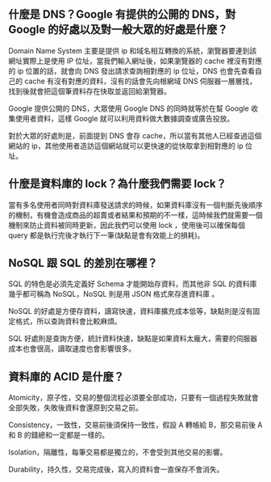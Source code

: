 ## 什麼是 DNS？Google 有提供的公開的 DNS，對 Google 的好處以及對一般大眾的好處是什麼？

Domain Name System 主要是提供 ip 和域名相互轉換的系統，瀏覽器要連到該網址實際上是使用 IP 位址，當我們輸入網址後，如果瀏覽器的 cache 裡沒有對應的 ip 位置的話，就會向 DNS 發出請求查詢相對應的 ip 位址，DNS 也會先查看自己的 cache 有沒有對應的資料，沒有的話會先向根網域 DNS 伺服器一層層找，找到後就會把這個筆資料存在快取並返回給瀏覽器。

Google 提供公開的 DNS，大眾使用 Google DNS 的同時就等於在幫 Google 收集使用者資料，這樣 Google 就可以利用資料做大數據調查或廣告投放。

對於大眾的好處則是，前面提到 DNS 會存 cache，所以當有其他人已經查過這個網站的 ip，其他使用者造訪這個網站就可以更快速的從快取拿到相對應的 ip 位址。

## 什麼是資料庫的 lock？為什麼我們需要 lock？

當有多名使用者同時對資料庫發送請求的時候，如果資料庫沒有一個判斷先後順序的機制，有機會造成商品的超賣或者結果和預期的不一樣，這時候我們就需要一個機制來防止資料被同時更新，因此我們可以使用 lock ，使用後可以確保每個 query 都是執行完後才執行下一筆(缺點是會有效能上的損耗)。

## NoSQL 跟 SQL 的差別在哪裡？

SQL 的特色是必須先定義好 Schema 才能開始存資料，而其他非 SQL 的資料庫幾乎都可稱為 NoSQL，NoSQL 則是用 JSON 格式來存進資料庫 。

NoSQL 的好處是方便存資料，讀寫快速，資料庫擴充成本低等，缺點則是沒有固定格式，所以查詢資料會比較麻煩。

SQL 好處則是查詢方便，統計資料快速，缺點是如果資料太龐大，需要的伺服器成本也會很高，讀取速度也會影響很多。

## 資料庫的 ACID 是什麼？

Atomicity，原子性，交易的整個流程必須要全部成功，只要有一個過程失敗就會全部失敗，失敗後資料會還原到交易之前。

Consistency，一致性，交易前後須保持一致性，假設 A 轉帳給 B，那交易前後 A 和 B 的錢總和一定都是一樣的。

Isolation，隔離性，每筆交易都是獨立的，不會受到其他交易的影響。

Durability，持久性，交易完成後，寫入的資料會一直保存不會消失。